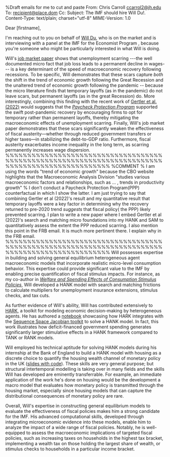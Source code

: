 %Draft emails for me to cut and paste
From: Chris Carroll <ccarrol2@jh.edu>
To: recipient@place.dom
Cc: 
Subject: The IMF should hire Will Du!.
Content-Type: text/plain; charset="utf-8"
MIME-Version: 1.0

Dear [firstname],

I'm reaching out to you on behalf of [Will Du](https://www.william-du.com), who is on the market and is interviewing with a panel at the IMF for the Economist Program , because you're someone who might be particularly interested in what Will is doing.

Will's [job market paper](https://github.com/wdu9/JMP/blob/main/JMPDraft.pdf) shows that unemployment scarring ---the well documented micro fact that job loss leads to a permanent decline in wages--- is a key determinant of the speed of macroeconomic recovery following recessions. To be specific, Will demonstrates that these scars capture *both* the shift in the trend of economic growth following the Great Recession and the unaltered trend of economic growth following the pandemic -- because the micro literature finds that temporary layoffs (as in the pandemic) do not leave scars, but permanent layoffs (as in the great Recession) do.  More interestingly, combining this finding with the recent work of [Gertler et al. (2022)](https://www.nber.org/system/files/working_papers/w30134/w30134.pdf) would suggests that the [*Paycheck Protection Program*](https://www.sba.gov/funding-programs/loans/covid-19-relief-options/paycheck-protection-programz) supported the swift post-pandemic recovery by encouraging firms to opt for temporary rather than permanent layoffs, thereby mitigating the macroeconomic effects of unemployment scarring.  Finally, Will's job market paper demonstrates that these scars significantly weaken the effectiveness of fiscal austerity—whether through reduced government transfers or higher taxes—in stabilizing the debt-to-GDP ratio. Furthermore, fiscal austerity exacerbates income inequality in the long term, as scarring permanently increases wage dispersion.
%%%%%%%%%%%%%%%%%%%%%%%%%%%%%%%%%%%%%%%%%%%%%%%%%%%%%%%%%%%%%%%%%%%%%%%%%%%%%%%%%%%%%%%%%%%%%%%%
%COMMENT
% I am using the words "trend of economic growth" because the CBO website highlights that the Macroeconomic Analysis Division "studies various macroeconomic factors and relationships, such as ... , trends in productivity growth" 
% I don't conduct a Paycheck Protection Program(PPP) counterfactual in which I show the latter. I am just trying to say that combining Gertler et al (2022)'s result and my quantitative result that temporary layoffs were a key factor in determining why the recovery returned to pre-2020 trend *suggests* that fiscal policy( the PPP) likely prevented scarring. I plan to write a new paper where I embed Gertler et al (2022)'s search and matching micro foundations into my HANK and SAM to quantitatively assess the extent the PPP reduced scarring. I also mention this point in the FRB email. It is much more pertinent there. I explain why in the FRB email.
%%%%%%%%%%%%%%%%%%%%%%%%%%%%%%%%%%%%%%%%%%%%%%%%%%%%%%%%%%%%%%%%%%%%%%%%%%%%%%%%%%%%%%%%%%%%%%%%
Will possesses expertise in building and solving general equilibrium heterogeneous agent macroeconomic models that incorporate realistic micro-level consumption behavior. This expertise could provide significant value to the IMF by enabling precise quantification of fiscal stimulus impacts. For instance, as my co-author in [*Welfare and Spending Effects of Consumption Stimulus Policies*](https://github.com/llorracc/HAFiscal/blob/master/HAFiscal.pdf), Will developed a HANK model with search and matching frictions to calculate multipliers for unemployment insurance extensions, stimulus checks, and tax cuts.

As further evidence of Will's ability, Will has contributed extensively to [HARK](https://docs.econ-ark.org/Documentation/overview/introduction.html), a toolkit for modeling economic decision-making by heterogeneous agents. He has authored a [notebook](https://github.com/econ-ark/HARK/blob/master/examples/ConsNewKeynesianModel/SSJ_example.ipynb) showcasing how HARK integrates with the [Sequence Space Jacobian toolkit](https://github.com/shade-econ/sequence-jacobian) to solve a HANK model. In fact, this work illustrates how deficit-financed government spending generates significantly larger stimulative effects in a HANK framework compared to TANK or RANK models.

Will employed his technical aptitude for solving HANK models during his internship at the Bank of England to build a HANK model with housing as a discrete choice to quantify the housing wealth channel of monetary policy in the UK ([slides with code](https://github.com/wdu9/HANK_Housing_Block/blob/main/HANK_Housing_Slides%20slides.pdf)). These skills are very general purpose; but structural intertemporal modelling is taking over in many fields and the skills Will has developed are eminently transferrable. For example, an immediate application of the work he's done on housing would be the development a macro model that evaluates how monetary policy is transmitted through the housing market, especially since housing models that can capture the distributional consequences of monetary policy are rare.

Overall, Will's expertise in constructing general equilibrium models to evaluate the effectiveness of fiscal policies makes him a strong candidate for the IMF. His advanced computational skills, developed through integrating microeconomic evidence into these models, enable him to analyze the impact of a wide range of fiscal policies. Notably, he is well-equipped to assess the macroeconomic implications of targeted fiscal policies, such as increasing taxes on households in the highest tax bracket, implementing a wealth tax on those holding the largest share of wealth, or stimulus checks to households in a particular income bracket.

